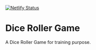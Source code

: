 [![Netlify Status](https://api.netlify.com/api/v1/badges/4492d3fe-1e11-46ab-a6c0-2617d166b548/deploy-status)](https://app.netlify.com/sites/studi-dice-roller/deploys)

# Dice Roller Game

A Dice Roller Game for training purpose.
